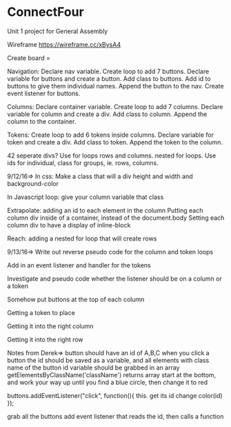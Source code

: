 # ConnectFour
Unit 1 project for General Assembly

Wireframe
https://wireframe.cc/xBysA4

Create board =

Navigation:
Declare nav variable.
Create loop to add 7 buttons.
Declare variable for buttons and create a button.
Add class to buttons.
Add id to buttons to give them individual names.
Append the button to the nav.
Create event listener for buttons.

Columns:
Declare container variable.
Create loop to add 7 columns.
Declare variable for column and create a div.
Add class to column.
Append the column to the container.

Tokens:
Create loop to add 6 tokens inside columns.
Declare variable for token and create a div.
Add class to token.
Append the token to the column.

42 seperate divs? Use for loops
rows and columns. nested for loops.
Use ids for individual, class for groups, ie. rows, columns.

9/12/16=>
In css:
Make a class that will a div height and width and background-color

In Javascript loop:
give your column variable that class

Extrapolate:
adding an id to each element in the column
Putting each column div inside of a container, instead of the document.body
Setting each column div to have a display of inline-block

Reach:
adding a nested for loop that will create rows

9/13/16=>
Write out reverse pseudo code for the column and token loops

Add in an event listener and handler for the tokens

Investigate and pseudo code whether the listener should be on a column or a token

Somehow put buttons at the top of each column

Getting a token to place

Getting it into the right column

Getting it into the right row

Notes from Derek=>
button should have an id of A,B,C
when you click a button the id should be saved as a variable,
and all elements with class name of the button id variable  should be grabbed in an array
getElementsByClassName('className') returns array
start at the bottom, and work your way up until you find
a blue circle, then change it to red

buttons.addEventListener("click", function(){
  this. get its id
  change color(id)
});

grab all the buttons
add event listener that reads the id, then calls a function

